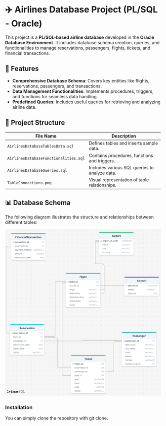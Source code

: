 # ✈️ Airlines Database Project (PL/SQL - Oracle)

This project is a **PL/SQL-based airline database** developed in the **Oracle Database Environment**. It includes database schema creation, queries, and functionalities to manage reservations, passengers, flights, tickets, and financial transactions.

## 📌 Features
- **Comprehensive Database Schema**: Covers key entities like flights, reservations, passengers, and transactions.
- **Data Management Functionalities**: Implements procedures, triggers, and functions for seamless data handling.
- **Predefined Queries**: Includes useful queries for retrieving and analyzing airline data.

## 📂 Project Structure

| File Name | Description |
|-----------|------------|
| `AirlinesDatabaseTablesData.sql` | Defines tables and inserts sample data. |
| `AirlinesDatabaseFunctionalities.sql` | Contains procedures, functions and triggers. |
| `AirlinesDatabaseQueries.sql` | Includes various SQL queries to analyze data. |
| `TableConnections.png` | Visual representation of table relationships. |

## 📊 Database Schema

The following diagram illustrates the structure and relationships between different tables:

![Database Schema](TableConnections.png)


### Installation
You can simply clone the repository with git clone.
